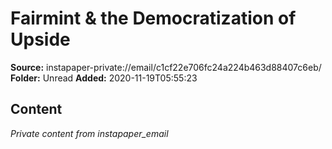 # Fairmint & the Democratization of Upside

**Source:** instapaper-private://email/c1cf22e706fc24a224b463d88407c6eb/
**Folder:** Unread
**Added:** 2020-11-19T05:55:23




## Content
*Private content from instapaper_email*
